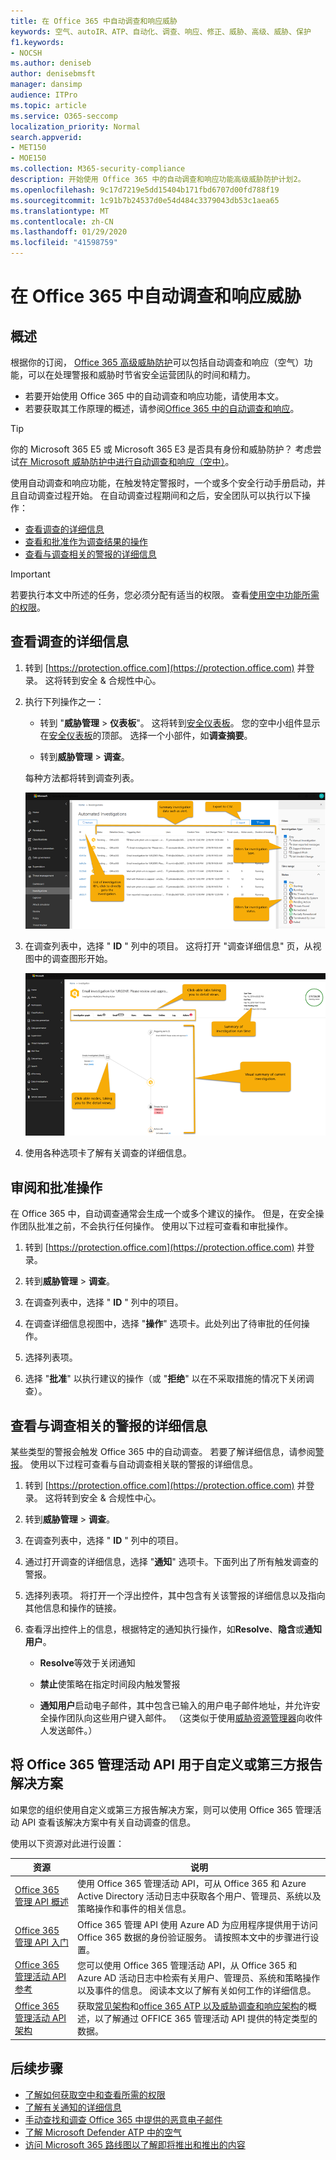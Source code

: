 ```yaml
---
title: 在 Office 365 中自动调查和响应威胁
keywords: 空气、autoIR、ATP、自动化、调查、响应、修正、威胁、高级、威胁、保护
f1.keywords:
- NOCSH
ms.author: deniseb
author: denisebmsft
manager: dansimp
audience: ITPro
ms.topic: article
ms.service: O365-seccomp
localization_priority: Normal
search.appverid:
- MET150
- MOE150
ms.collection: M365-security-compliance
description: 开始使用 Office 365 中的自动调查和响应功能高级威胁防护计划2。
ms.openlocfilehash: 9c17d7219e5dd15404b171fbd6707d00fd788f19
ms.sourcegitcommit: 1c91b7b24537d0e54d484c3379043db53c1aea65
ms.translationtype: MT
ms.contentlocale: zh-CN
ms.lasthandoff: 01/29/2020
ms.locfileid: "41598759"
---
```

# <a name="automatically-investigate-and-respond-to-threats-in-office-365"></a>在 Office 365 中自动调查和响应威胁

## <a name="overview"></a>概述

根据你的订阅， [Office 365 高级威胁防护](office-365-atp.md)可以包括自动调查和响应（空气）功能，可以在处理警报和威胁时节省安全运营团队的时间和精力。

- 若要开始使用 Office 365 中的自动调查和响应功能，请使用本文。 
- 若要获取其工作原理的概述，请参阅[Office 365 中的自动调查和响应](automated-investigation-response-office.md)。

> [!TIP]
> 你的 Microsoft 365 E5 或 Microsoft 365 E3 是否具有身份和威胁防护？ 考虑尝试[在 Microsoft 威胁防护中进行自动调查和响应（空中）](../mtp/mtp-autoir.md)。

使用自动调查和响应功能，在触发特定警报时，一个或多个安全行动手册启动，并且自动调查过程开始。 在自动调查过程期间和之后，安全团队可以执行以下操作：

- [查看调查的详细信息](#view-details-of-an-investigation)
- [查看和批准作为调查结果的操作](#review-and-approve-actions) 
- [查看与调查相关的警报的详细信息](#view-details-about-an-alert-related-to-an-investigation)

> [!IMPORTANT]
> 若要执行本文中所述的任务，您必须分配有适当的权限。 查看[使用空中功能所需的权限](automated-investigation-response-office.md#required-permissions-to-use-air-capabilities)。

## <a name="view-details-of-an-investigation"></a>查看调查的详细信息

1. 转到 [https://protection.office.com](https://protection.office.com) 并登录。 这将转到安全 & 合规性中心。

2. 执行下列操作之一：

    - 转到 "**威胁管理** > **仪表板**"。 这将转到[安全仪表板](security-dashboard.md)。 您的空中小组件显示在[安全仪表板](security-dashboard.md)的顶部。 选择一个小部件，如**调查摘要**。

    - 转到**威胁管理** > **调查**。 

    每种方法都将转到调查列表。

    ![空气的主要调查页面](../media/air-maininvestigationpage.png) 

3. 在调查列表中，选择 " **ID** " 列中的项目。 这将打开 "调查详细信息" 页，从视图中的调查图形开始。

    ![空中调查图形页面](../media/air-investigationgraphpage.png)

4. 使用各种选项卡了解有关调查的详细信息。

## <a name="review-and-approve-actions"></a>审阅和批准操作

在 Office 365 中，自动调查通常会生成一个或多个建议的操作。 但是，在安全操作团队批准之前，不会执行任何操作。 使用以下过程可查看和审批操作。

1. 转到 [https://protection.office.com](https://protection.office.com) 并登录。 

2. 转到**威胁管理** > **调查**。

3. 在调查列表中，选择 " **ID** " 列中的项目。 

3. 在调查详细信息视图中，选择 "**操作**" 选项卡。此处列出了待审批的任何操作。

4. 选择列表项。

5. 选择 "**批准**" 以执行建议的操作（或 "**拒绝**" 以在不采取措施的情况下关闭调查）。

## <a name="view-details-about-an-alert-related-to-an-investigation"></a>查看与调查相关的警报的详细信息

某些类型的警报会触发 Office 365 中的自动调查。 若要了解详细信息，请参阅[警报](automated-investigation-response-office.md#alerts)。 使用以下过程可查看与自动调查相关联的警报的详细信息。

1. 转到 [https://protection.office.com](https://protection.office.com) 并登录。 这将转到安全 & 合规性中心。

2. 转到**威胁管理** > **调查**。

3. 在调查列表中，选择 " **ID** " 列中的项目。 

4. 通过打开调查的详细信息，选择 "**通知**" 选项卡。下面列出了所有触发调查的警报。

5. 选择列表项。 将打开一个浮出控件，其中包含有关该警报的详细信息以及指向其他信息和操作的链接。

6. 查看浮出控件上的信息，根据特定的通知执行操作，如**Resolve**、**隐含**或**通知用户**。 

    - **Resolve**等效于关闭通知
    
    - **禁止**使策略在指定时间段内触发警报
    
    - **通知用户**启动电子邮件，其中包含已输入的用户电子邮件地址，并允许安全操作团队向这些用户键入邮件。 （这类似于使用[威胁资源管理器](threat-explorer.md)向收件人发送邮件。）  

## <a name="use-the-office-365-management-activity-api-for-custom-or-third-party-reporting-solutions"></a>将 Office 365 管理活动 API 用于自定义或第三方报告解决方案

如果您的组织使用自定义或第三方报告解决方案，则可以使用 Office 365 管理活动 API 查看该解决方案中有关自动调查的信息。

使用以下资源对此进行设置：

|资源  |说明  |
|---------|---------|
|[Office 365 管理 API 概述](https://docs.microsoft.com/office/office-365-management-api/office-365-management-apis-overview)     |使用 Office 365 管理活动 API，可从 Office 365 和 Azure Active Directory 活动日志中获取各个用户、管理员、系统以及策略操作和事件的相关信息。         |
|[Office 365 管理 API 入门](https://docs.microsoft.com/office/office-365-management-api/get-started-with-office-365-management-apis)     |Office 365 管理 API 使用 Azure AD 为应用程序提供用于访问 Office 365 数据的身份验证服务。 请按照本文中的步骤进行设置。          |
|[Office 365 管理活动 API 参考](https://docs.microsoft.com/office/office-365-management-api/office-365-management-activity-api-reference)     |您可以使用 Office 365 管理活动 API，从 Office 365 和 Azure AD 活动日志中检索有关用户、管理员、系统和策略操作以及事件的信息。 阅读本文以了解有关如何工作的详细信息。        |
|[Office 365 管理活动 API 架构](https://docs.microsoft.com/office/office-365-management-api/office-365-management-activity-api-schema)     |获取[常见架构](https://docs.microsoft.com/office/office-365-management-api/office-365-management-activity-api-schema#common-schema)和[office 365 ATP 以及威胁调查和响应架构](https://docs.microsoft.com/office/office-365-management-api/office-365-management-activity-api-schema#office-365-advanced-threat-protection-and-threat-investigation-and-response-schema)的概述，以了解通过 OFFICE 365 管理活动 API 提供的特定类型的数据。         |

## <a name="next-steps"></a>后续步骤

- [了解如何获取空中和查看所需的权限](automated-investigation-response-office.md#how-to-get-air)
- [了解有关通知的详细信息](../../compliance/alert-policies.md)
- [手动查找和调查 Office 365 中提供的恶意电子邮件](investigate-malicious-email-that-was-delivered.md)
- [了解 Microsoft Defender ATP 中的空气](https://docs.microsoft.com/windows/security/threat-protection/microsoft-defender-atp/automated-investigations)
- [访问 Microsoft 365 路线图以了解即将推出和推出的内容](https://www.microsoft.com/microsoft-365/roadmap?filters=)